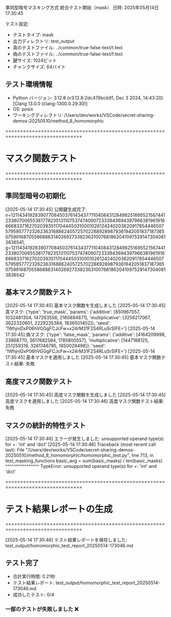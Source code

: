 準同型暗号マスキング方式 統合テスト開始（mask）
日時: 2025年05月14日 17:30:45

テスト設定:
- テストタイプ: mask
- 出力ディレクトリ: test_output
- 真のテストファイル: ../common/true-false-text/t.text
- 偽のテストファイル: ../common/true-false-text/f.text
- 鍵サイズ: 1024ビット
- チャンクサイズ: 64バイト

## テスト環境情報
- Python バージョン: 3.12.8 (v3.12.8:2dc476bcb91, Dec  3 2024, 14:43:20) [Clang 13.0.0 (clang-1300.0.29.30)]
- OS: posix
- ワーキングディレクトリ: /Users/dev/works/VSCode/secret-sharing-demos-20250510/method_8_homomorphic


================================================================================
# マスク関数テスト
================================================================================


## 準同型暗号の初期化
[2025-05-14 17:30:45] 公開鍵生成完了: n=121143419283907708450376143437711040843128498251695521567441233807006553817782351311075374740907233394369439796638196191666683371627020393511704445031000102612424020362091785444650757959577723262363168862405725702288928987936194205183718736507599168705586888314026927338236310076818620410975291473040813836541, g=121143419283907708450376143437711040843128498251695521567441233807006553817782351311075374740907233394369439796638196191666683371627020393511704445031000102612424020362091785444650757959577723262363168862405725702288928987936194205183718736507599168705586888314026927338236310076818620410975291473040813836542

## 基本マスク関数テスト
[2025-05-14 17:30:45] 基本マスク関数を生成しました
[2025-05-14 17:30:45]   真マスク: {'type': 'true_mask', 'params': {'additive': [850967057, 1032481304, 147263556, 2160884871], 'multiplicative': [3256217067, 3622320601, 2229235384, 1836501402]}, 'seed': '1WhjniDxP06hVGGgFCJcFw+x24rM31F2S4RLuSrSlFE='}
[2025-05-14 17:30:45]   偽マスク: {'type': 'false_mask', 'params': {'additive': [4164209998, 23868770, 3617682584, 1785800557], 'multiplicative': [1447188125, 251259319, 3261746795, 1850028498]}, 'seed': '1WhjniDxP06hVGGgFCJcFw+x24rM31F2S4RLuSrSlFE='}
[2025-05-14 17:30:45] 基本マスクを適用しました
[2025-05-14 17:30:45] 基本マスク関数テスト結果: 失敗

## 高度マスク関数テスト
[2025-05-14 17:30:45] 高度マスク関数を生成しました
[2025-05-14 17:30:45] 高度マスクを適用しました
[2025-05-14 17:30:46] 高度マスク関数テスト結果: 失敗

## マスクの統計的特性テスト
[2025-05-14 17:30:46] エラーが発生しました: unsupported operand type(s) for +: 'int' and 'dict'
[2025-05-14 17:30:46] Traceback (most recent call last):
  File "/Users/dev/works/VSCode/secret-sharing-demos-20250510/method_8_homomorphic/homomorphic_test.py", line 713, in test_masking_functions
    basic_avg = sum(basic_masks) / len(basic_masks)
                ^^^^^^^^^^^^^^^^
TypeError: unsupported operand type(s) for +: 'int' and 'dict'


================================================================================
# テスト結果レポートの生成
================================================================================

[2025-05-14 17:30:46] テスト結果レポートを保存しました: test_output/homomorphic_test_report_20250514-173046.md
## テスト完了
- 合計実行時間: 0.21秒
- テスト結果レポート: test_output/homomorphic_test_report_20250514-173046.md
- 成功したテスト: 0/4
### 一部のテストが失敗しました ❌
